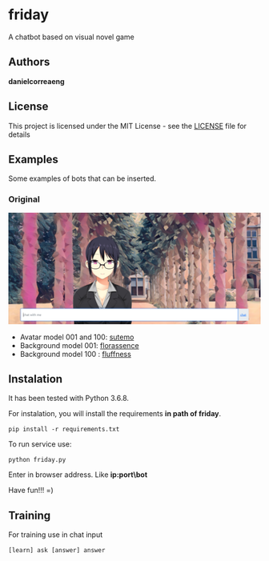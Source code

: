 # friday
A chatbot based on visual novel game

## Authors

 **danielcorreaeng** 

## License

This project is licensed under the MIT License - see the [LICENSE](LICENSE) file for details

## Examples

Some examples of bots that can be inserted.

### Original
![](./External/examples/example_000.png)

- Avatar model 001 and 100: [sutemo](https://sutemo.itch.io/female-mature-anime-sprite)
- Background model 001: [florassence](https://florassence.itch.io/garden-backgrounds)
- Background model 100 : [fluffness](https://cloudnovel.net/fluffness/background/house-day-night-etc)

## Instalation

It has been tested with Python 3.6.8.

For instalation, you will install the requirements **in path of friday**.

    pip install -r requirements.txt

To run service use:

    python friday.py

Enter in browser address. Like **ip:port\bot**
  
Have fun!!! =)

## Training

For training use in chat input

    [learn] ask [answer] answer



    
